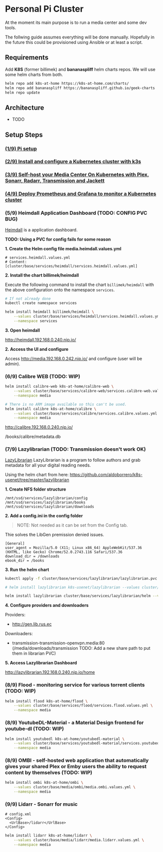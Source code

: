 # Personal Pi Cluster

At the moment its main purpose is to run a media center and some dev tools.

The follwing guide assumes everything will be done manually. Hopefully in the future this could be provisioned using Ansible or at least a script.

## Requirements

Add **K8S** (former billimek) and **bananaspliff** helm charts repos. We will use some helm charts from both.

```bash
helm repo add k8s-at-home https://k8s-at-home.com/charts/
helm repo add bananaspliff https://bananaspliff.github.io/geek-charts
helm repo update
```

## Architecture

- TODO

## Setup Steps

### [(1/9) Pi setup](1-pi-setup.md)

### [(2/9) Install and configure a Kubernetes cluster with k3s](2-install-k3s.md)

### [(3/9) Self-host your Media Center On Kubernetes with Plex, Sonarr, Radarr, Transmission and Jackett](3-media-center.md)

### [(4/9) Deploy Prometheus and Grafana to monitor a Kubernetes cluster](4-kubernetes-monitor.md)

### (5/9) Heimdall Application Dashboard (TODO: CONFIG PVC BUG)

[Heimdall](https://heimdall.site/) is a application dashboard.

**TODO: Using a PVC for config fails for some reason**

**1. Create the Helm config file media.heimdall.values.yml**

```
# services.heimdall.values.yml
# Content: [cluster/base/services/heimdall/services.heimdall.values.yml]
```

**2. Install the chart billimek/heimdall**

Execute the following command to install the chart `billimek/heimdall` with the above configuration onto the namespace `services`.

```bash
# If not already done
kubectl create namespace services

helm install heimdall billimek/heimdall \
    --values cluster/base/services/heimdall/services.heimdall.values.yml \
    --namespace services
```

**3. Open heimdall**

http://heimdall.192.168.0.240.nip.io/

**2. Access the UI and configure**

Access http://media.192.168.0.242.nip.io/ and configure (user will be admin).

### (6/9) Calibre WEB **(TODO: WIP)**

```bash
helm install calibre-web k8s-at-home/calibre-web \
    --values cluster/base/services/calibre-web/services.calibre-web.values.yml \
    --namespace media

# There is no ARM image available so this can't be used.
helm install calibre k8s-at-home/calibre \
    --values cluster/base/services/calibre/services.calibre.values.yml \
    --namespace media
```

http://calibre.192.168.0.240.nip.io/

/books/calibre/metadata.db

### (7/9) Lazylibrarian **(TODO: Transmission doesn't work OK)**

[LazyLibrarian](LazyLibrarian) LazyLibrarian is a program to follow authors and grab metadata for all your digital reading needs.

Using the helm chart from here: https://github.com/aldoborrero/k8s-usenet/tree/master/lazylibrarian

**1. Create NFS folder structure**

```
/mnt/ssd/services/lazylibrarian/config
/mnt/ssd/services/lazylibrarian/books
/mnt/ssd/services/lazylibrarian/downloads
```

**2. Add a config.ini in the config folder**

> NOTE: Not needed as it can be set from the Config tab.

Thie solves the LibGen premission denied issues.

```
[General]
user_agent = Mozilla/5.0 (X11; Linux x86_64) AppleWebKit/537.36 (KHTML, like Gecko) Chrome/52.0.2743.116 Safari/537.36
download_dir = /downloads
ebook_dir = /books
```

**3. Run the helm chart**

```bash
kubectl apply -f cluster/base/services/lazylibrarian/lazylibrarian.pvc.yml

# helm install lazylibrarian k8s-usenet/lazylibrarian --values cluster/base/services/lazylibrarian/services.lazylibrarian.values.yml --namespace services

helm install lazylibrarian cluster/base/services/lazylibrarian/helm --values cluster/base/services/lazylibrarian/services.lazylibrarian.values.yml --namespace services
```

**4. Configure providers and downloaders**

Providers:

* http://gen.lib.rus.ec

Downloaders:

* transmission-transmission-openvpn.media:80 (/media/downloads/transmission TODO: Add a new share path to put them in librarian PVC)

**5. Access Lazylibrarian Dashboard**

http://lazylibrarian.192.168.0.240.nip.io/home

### (8/9) Flood - monitoring service for various torrent clients **(TODO: WIP)**

```bash
helm install flood k8s-at-home/flood \
    --values cluster/base/services/flood/services.flood.values.yml \
    --namespace media
```

### (8/9) YoutubeDL-Material - a Material Design frontend for youtube-dl **(TODO: WIP)**

```bash
helm install youtubedl k8s-at-home/youtubedl-material \
    --values cluster/base/services/youtubedl-material/services.youtubedl-material.values.yml \
    --namespace media
```

### (8/9) OMBI - self-hosted web application that automatically gives your shared Plex or Emby users the ability to request content by themselves **(TODO: WIP)**

```bash
helm install ombi k8s-at-home/ombi \
    --values cluster/base/media/ombi/media.ombi.values.yml \
    --namespace media
```

### (9/9) Lidarr - Sonarr for music

```
# config.xml
<Config>
  <UrlBase>/lidarr</UrlBase>
</Config>
```

```bash
helm install lidarr k8s-at-home/lidarr \
    --values cluster/base/media/lidarr/media.lidarr.values.yml \
    --namespace media
```
